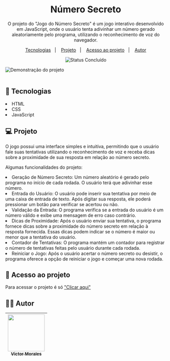 <h1 align="center">Número Secreto</h1>

<p align="center">
  O projeto do "Jogo do Número Secreto" é um jogo interativo desenvolvido em JavaScript, 
  onde o usuário tenta adivinhar um número gerado aleatoriamente pelo programa, utilizando o reconhecimento de voz do navegador. 
</p>

<p align="center">
  <a href="#-tecnologias">Tecnologias</a>&nbsp;&nbsp;&nbsp;|&nbsp;&nbsp;&nbsp;
  <a href="#-projeto">Projeto</a>&nbsp;&nbsp;&nbsp;|&nbsp;&nbsp;&nbsp;
  <a href="#-acesso-ao-projeto">Acesso ao projeto</a>&nbsp;&nbsp;&nbsp;|&nbsp;&nbsp;&nbsp;
  <a href="#-autor">Autor</a>
</p>

<p align="center">
  <img alt="Status Concluído" src="http://img.shields.io/static/v1?label=STATUS&message=CONCLUIDO&color=GREEN&style=for-the-badge">
</p>

<img src="/assets/img/demo.gif" alt="Demonstração do projeto">

<br>
<br>

## 🚀 Tecnologias

<li>HTML</li>
<li>CSS</li>
<li>JavaScript</li>

## 💻 Projeto

<p>
  O jogo possui uma interface simples e intuitiva, 
  permitindo que o usuário fale suas tentativas utilizando o reconhecimento de voz e receba dicas sobre a proximidade de sua resposta em relação ao número secreto.
</p>

<p>Algumas funcionalidades do projeto:</p>

<li>Geração de Número Secreto: Um número aleatório é gerado pelo programa no início de cada rodada. O usuário terá que adivinhar esse número.</li>

<li>Entrada do Usuário: O usuário pode inserir sua tentativa por meio de uma caixa de entrada de texto. 
  Após digitar sua resposta, ele poderá pressionar um botão para verificar se acertou ou não.</li>

<li>Validação da Entrada: O programa verifica se a entrada do usuário é um número válido e exibe uma mensagem de erro caso contrário.</li>

<li>Dicas de Proximidade: Após o usuário enviar sua tentativa, o programa fornece dicas sobre a proximidade do número secreto em relação à resposta fornecida. 
Essas dicas podem indicar se o número é maior ou menor que a tentativa do usuário.</li>

<li>Contador de Tentativas: O programa mantém um contador para registrar o número de tentativas feitas pelo usuário durante cada rodada.</li>

<li>Reiniciar o Jogo: Após o usuário acertar o número secreto ou desistir, o programa oferece a opção de reiniciar o jogo e começar uma nova rodada.</li>

## 📁 Acesso ao projeto

<p>Para acessar o projeto é só <a href="https://numero-secreto-ebon-xi.vercel.app/">"Clicar aqui"</a></p>

## 👨‍💻 Autor

| [<img src="https://avatars.githubusercontent.com/victor-tosto" width=115><br><sub>Victor Morales</sub>](https://github.com/victor-tosto) | 
| :---: |

